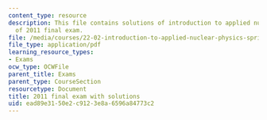 ```yaml
---
content_type: resource
description: This file contains solutions of introduction to applied nuclear physics
  of 2011 final exam.
file: /media/courses/22-02-introduction-to-applied-nuclear-physics-spring-2012/ead89e3150e2c9123e8a6596a84773c2_MIT22_02S12_final_2011sol.pdf
file_type: application/pdf
learning_resource_types:
- Exams
ocw_type: OCWFile
parent_title: Exams
parent_type: CourseSection
resourcetype: Document
title: 2011 final exam with solutions
uid: ead89e31-50e2-c912-3e8a-6596a84773c2
---
```

